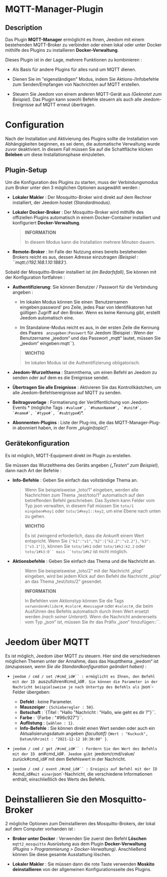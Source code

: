 # MQTT-Manager-Plugin

## Description

Das Plugin **MQTT-Manager** ermöglicht es Ihnen, Jeedom mit einem bestehenden MQTT-Broker zu verbinden oder einen lokal oder unter Docker mithilfe des Plugins zu installieren **Docker-Verwaltung**.

Dieses Plugin ist in der Lage, mehrere Funktionen zu kombinieren :

- Als Basis für andere Plugins für alles rund um MQTT dienen.

- Dienen Sie im "eigenständigen" Modus, indem Sie Aktions-/Infobefehle zum Senden/Empfangen von Nachrichten auf MQTT erstellen.

- Steuern Sie Jeedom von einem anderen MQTT-Gerät aus *(Geknotet zum Beispiel)*. Das Plugin kann sowohl Befehle steuern als auch alle Jeedom-Ereignisse auf MQTT erneut übertragen.

# Configuration

Nach der Installation und Aktivierung des Plugins sollte die Installation von Abhängigkeiten beginnen, es sei denn, die automatische Verwaltung wurde zuvor deaktiviert. In diesem Fall müssen Sie auf die Schaltfläche klicken **Beleben** um diese Installationsphase einzuleiten.

## Plugin-Setup

Um die Konfiguration des Plugins zu starten, muss der Verbindungsmodus zum Broker unter den 3 möglichen Optionen ausgewählt werden :

- **Lokaler Makler** : Der Mosquitto-Broker wird direkt auf dem Rechner installiert, der Jeedom hostet *(Standardmodus)*.

- **Lokaler Docker-Broker** : Der Mosquitto-Broker wird mithilfe des offiziellen Plugins automatisch in einem Docker-Container installiert und konfiguriert **Docker-Verwaltung**.

  >**INFORMATION**
  >
  >In diesem Modus kann die Installation mehrere Minuten dauern.

- **Remote-Broker** : Im Falle der Nutzung eines bereits bestehenden Brokers reicht es aus, dessen Adresse einzutragen *(Beispiel : ``mqtt://192.168.1.10:1883‘)*.

Sobald der Mosquitto-Broker installiert ist *(im Bedarfsfall)*, Sie können mit der Konfiguration fortfahren :

- **Authentifizierung**: Sie können Benutzer / Passwort für die Verbindung angeben :

  - Im lokalen Modus können Sie einen `Benutzernamen eingeben:password' pro Zeile, jedes Paar von Identifikatoren hat gültigen Zugriff auf den Broker. Wenn es keine Kennung gibt, erstellt Jeedom automatisch eine.

  - Im Standalone-Modus reicht es aus, in der ersten Zeile die Kennung des Paares ` anzugeben:Passwort` für Jeedom (Beispiel : Wenn der Benutzername „jeedom“ und das Passwort „mqtt“ lautet, müssen Sie „jeedom“ eingeben:mqtt``).

  >**WICHTIG**
  >
  >Im lokalen Modus ist die Authentifizierung obligatorisch.

- **Jeedom-Wurzelthema** : Stammthema, um einen Befehl an Jeedom zu senden oder auf dem es die Ereignisse sendet.

- **Übertragen Sie alle Ereignisse** : Aktivieren Sie das Kontrollkästchen, um alle Jeedom-Befehlsereignisse auf MQTT zu senden.

- **Beitragsvorlage** : Formatierung der Veröffentlichung von Jeedom-Events * (mögliche Tags : ``#value#`, `#humanName#`, `#unit#`, `#name#`, `#type#`, `#subtype#``)*.

- **Abonnenten-Plugins** : Liste der Plug-ins, die das MQTT-Manager-Plug-in abonniert haben, in der Form „plugin(topic)“.

## Gerätekonfiguration

Es ist möglich, MQTT-Equipment direkt im Plugin zu erstellen.

Sie müssen das Wurzelthema des Geräts angeben *(„Testen“ zum Beispiel)*, dann nach Art der Befehle :

- **Info-Befehle** : Geben Sie einfach das vollständige Thema an.
  >Wenn Sie beispielsweise „toto/1“ eingeben, werden alle Nachrichten zum Thema „test/toto/1“ automatisch auf den betreffenden Befehl geschrieben. Das System kann Felder vom Typ json verwalten, in diesem Fall müssen Sie `toto/1 eingeben#key1` oder `toto/1#key1::key2`, um eine Ebene nach unten zu gehen.

  >**WICHTIG**
  >
  >Es ist zwingend erforderlich, dass die Ankunft einem Wert entspricht. Wenn Sie `{"k1":"v1","k2":{"k2.2":"v2.2"},"k3":["v3.1"]}`, können Sie `toto/1#k1` oder `toto/1#k2:k2.2` oder `toto/1#k3:0`` mais ``toto/1#k2` ist nicht möglich.

- **Aktionsbefehle** : Geben Sie einfach das Thema und die Nachricht an.
  >Wenn Sie beispielsweise „toto/2“ mit der Nachricht „plop“ eingeben, wird bei jedem Klick auf den Befehl die Nachricht „plop“ an das Thema „test/toto/2“ gesendet.

  >**INFORMATION**
  >
  >In Befehlen vom Aktionstyp können Sie die Tags ` verwenden#slider#`, `#color#`, `#message#` oder `#select#`, die beim Ausführen des Befehls automatisch durch ihren Wert ersetzt werden *(nach seiner Unterart)*. Wenn die Nachricht andererseits vom Typ „json“ ist, müssen Sie ihr das Präfix „json“ hinzufügen::``.

# Jeedom über MQTT

Es ist möglich, Jeedom über MQTT zu steuern. Hier sind die verschiedenen möglichen Themen unter der Annahme, dass das Hauptthema „jeedom“ ist *(anzupassen, wenn Sie die Standardkonfiguration geändert haben)* :

- `jeedom / cmd / set /#cmd_id#`` : ermöglicht es Ihnen, den Befehl mit der ID ` auszuführen#cmd_id#`. Sie können die Parameter in der Nachricht beispielsweise je nach Untertyp des Befehls als `json`-Felder übergeben:
  - **Defekt** : keine Parameter.
  - **Mauszeiger** : `{Schieberegler : 50}`.
  - **Botschaft** : `{Titel : "Hallo "Nachricht : "Hallo, wie geht es dir ?"}``.
  - **Farbe** : `{Farbe : "#96c927"}``.
  - **Auflistung** : `{wählen : 1}`.
  - **Info-Befehle** : Sie können direkt einen Wert senden oder auch ein Aktualisierungsdatum angeben *(facultatif)* `{Wert : "Kuckuck", Datum/Uhrzeit : "2021-12-12 10:30:00" }`.

- `jeedom / cmd / get /#cmd_id#`` : Fordern Sie den Wert des Befehls mit der ID ` an#cmd_id#`. Jeedom gibt `jeedom/cmd/value/ zurück#cmd_id#`mit dem Befehlswert in der Nachricht.

- `jeedom / cmd / event /#cmd_id#`` : Ereignis auf Befehl mit der ID `#cmd_id#` mit einer `json`-Nachricht, die verschiedene Informationen enthält, einschließlich des Werts des Befehls.

# Deinstallieren Sie den Mosquitto-Broker

2 mögliche Optionen zum Deinstallieren des Mosquitto-Brokers, der lokal auf dem Computer vorhanden ist :

- **Broker unter Docker** : Verwenden Sie zuerst den Befehl **Löschen** `mqtt2_mosquitto` Ausrüstung aus dem Plugin **Docker-Verwaltung** *(Plugins > Programmierung > Docker-Verwaltung)*. Anschließend können Sie diese gesamte Ausstattung löschen.

- **Lokaler Makler** : Sie müssen dann die rote Taste verwenden **Moskito deinstallieren** von der allgemeinen Konfigurationsseite des Plugins.
